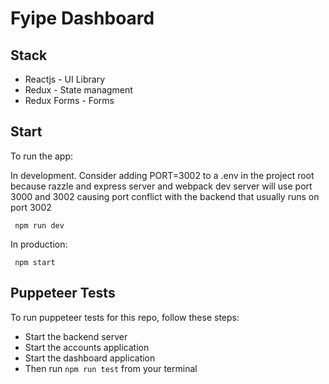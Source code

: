 # Fyipe Dashboard

## Stack

- Reactjs - UI Library
- Redux - State managment
- Redux Forms - Forms


## Start

To run the app:

In development.
Consider adding PORT=3002 to a .env in the project root because razzle and express server and webpack dev server will use port 3000 and 3002 causing port conflict with the backend that usually runs on port 3002

```
 npm run dev
```

In production:

```
 npm start
```


## Puppeteer Tests

To run puppeteer tests for this repo, follow these steps:

- Start the backend server
- Start the accounts application
- Start the dashboard application
- Then run ```npm run test``` from your terminal